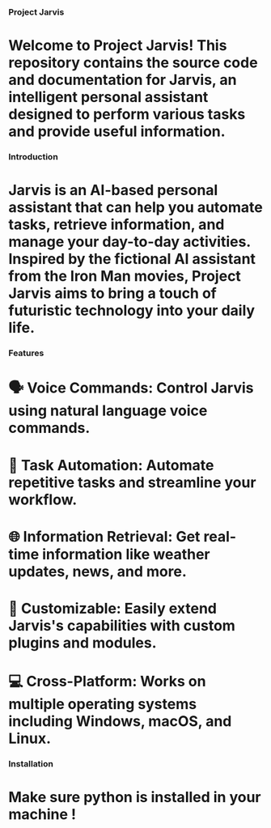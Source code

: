 ### Project Jarvis
# Welcome to Project Jarvis! This repository contains the source code and documentation for Jarvis, an intelligent personal assistant designed to perform various tasks and provide useful information.

### Introduction
# Jarvis is an AI-based personal assistant that can help you automate tasks, retrieve information, and manage your day-to-day activities. Inspired by the fictional AI assistant from the Iron Man movies, Project Jarvis aims to bring a touch of futuristic technology into your daily life.

### Features
# 🗣️ Voice Commands: Control Jarvis using natural language voice commands.
# 🤖 Task Automation: Automate repetitive tasks and streamline your workflow.
# 🌐 Information Retrieval: Get real-time information like weather updates, news, and more.
# 🔧 Customizable: Easily extend Jarvis's capabilities with custom plugins and modules.
# 💻 Cross-Platform: Works on multiple operating systems including Windows, macOS, and Linux.

### Installation
# Make sure python is installed in your machine !
